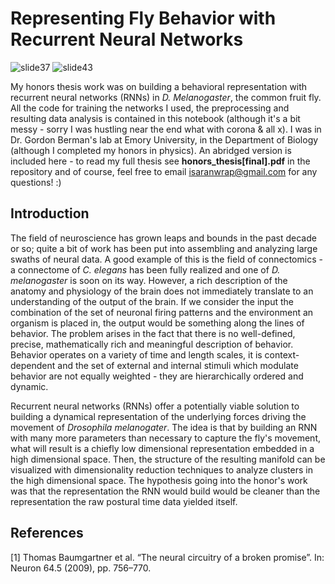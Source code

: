 
# Representing Fly Behavior with Recurrent Neural Networks 

<p align=”center”>
  
![slide37](https://user-images.githubusercontent.com/30949122/90707274-14a57100-e24c-11ea-8300-a14a16b65924.gif) 
![slide43](https://user-images.githubusercontent.com/30949122/90707656-f0965f80-e24c-11ea-9f66-99cdbb0af1f0.gif)

</p>

My honors thesis work was on building a behavioral representation with recurrent neural networks (RNNs) in *D. Melanogaster*, the common fruit fly. 
All the code for training the networks I used, the preprocessing and resulting data analysis is contained in this notebook 
(although it's a bit messy - sorry I was hustling near the end what with corona & all x). I was in Dr. Gordon Berman's lab at Emory University,
in the Department of Biology (although I completed my honors in physics). An abridged version is included here - to read my full thesis see **honors_thesis[final].pdf** in the repository and of course, feel free to email isaranwrap@gmail.com for any questions! :) 



## Introduction

The field of neuroscience has grown leaps and bounds in the past decade or so; 
quite a bit of work has been put into assembling and analyzing large swaths of neural data.
A good example of this is the field of connectomics - a connectome of *C. elegans* has been fully realized and one of *D. melanogaster* is soon on its way. However, a rich description of the anatomy and physiology of the brain does not immediately translate to an understanding of the output of the brain. If we consider the input the combination of the set of neuronal firing patterns and the environment an organism is placed in, the output would be something along the lines of behavior. The problem arises in the fact that there is no well-defined, precise, mathematically rich and meaningful description of behavior. Behavior operates on a variety of time and length scales, it is context-dependent and the set of external and internal stimuli which modulate behavior are not equally weighted - they are hierarchically ordered and dynamic. 

Recurrent neural networks (RNNs) offer a potentially viable solution to building a dynamical representation of the underlying forces driving the movement of *Drosophila melanogater*. The idea is that by building an RNN with many more parameters than necessary to capture the fly's movement, what will result is a chiefly low dimensional representation embedded in a high dimensional space. Then, the structure of the resulting manifold can be visualized with dimensionality reduction techniques to analyze clusters in the high dimensional space. The hypothesis going into the honor's work was that the representation the RNN would build would be cleaner than the representation the raw postural time data yielded itself.


## References
<a id = "1"> [1] </a>
Thomas Baumgartner et al. “The neural circuitry of a broken promise”.
In: Neuron 64.5 (2009), pp. 756–770.
